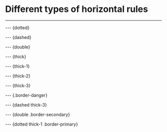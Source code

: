 # Different types of horizontal rules

---

--- {dotted}

--- {dashed}

--- {double}

--- {thick}

--- {thick-1}

--- {thick-2}

--- {thick-3}

--- {.border-danger}

--- {dashed thick-3}

--- {double .border-secondary}

--- {dotted thick-1 .border-primary}
